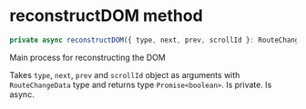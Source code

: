 # reconstructDOM method

```js
private async reconstructDOM({ type, next, prev, scrollId }: RouteChangeData): Promise<boolean> {}
```

Main process for reconstructing the DOM

Takes `type`, `next`, `prev` and `scrollId` object as arguments with `RouteChangeData` type and returns type `Promise<boolean>`. Is private. Is async.
